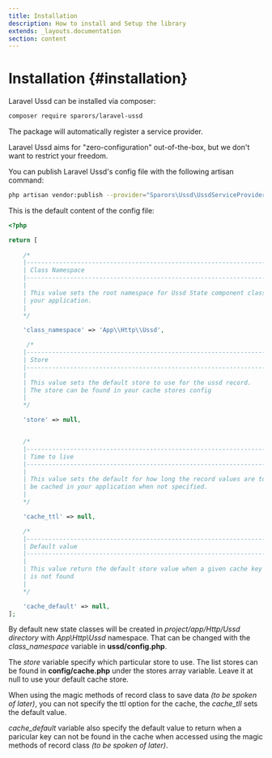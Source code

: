 ```yaml
---
title: Installation
description: How to install and Setup the library
extends: _layouts.documentation
section: content
---
```

# Installation {#installation}

Laravel Ussd can be installed via composer:

```bash
composer require sparors/laravel-ussd
```

The package will automatically register a service provider.

Laravel Ussd aims for "zero-configuration" out-of-the-box, but we don't want to restrict your freedom.

You can publish Laravel Ussd's config file with the following artisan command:

```bash
php artisan vendor:publish --provider="Sparors\Ussd\UssdServiceProvider" --tag=config
```

This is the default content of the config file:

```php
<?php

return [
    
    /*
    |--------------------------------------------------------------------------
    | Class Namespace
    |--------------------------------------------------------------------------
    |
    | This value sets the root namespace for Ussd State component classes in
    | your application.
    |
    */

    'class_namespace' => 'App\\Http\\Ussd',

     /*
    |--------------------------------------------------------------------------
    | Store
    |--------------------------------------------------------------------------
    |
    | This value sets the default store to use for the ussd record.
    | The store can be found in your cache stores config
    |
    */

    'store' => null,


    /*
    |--------------------------------------------------------------------------
    | Time to live
    |--------------------------------------------------------------------------
    |
    | This value sets the default for how long the record values are to
    | be cached in your application when not specified.
    |
    */

    'cache_ttl' => null,

    /*
    |--------------------------------------------------------------------------
    | Default value
    |--------------------------------------------------------------------------
    |
    | This value return the default store value when a given cache key
    | is not found
    |
    */

    'cache_default' => null,
];
```

By default new state classes will be created in *project/app/Http/Ussd directory* with *App\Http\Ussd* namespace. That can be changed with the *class_namespace* variable in **ussd/config.php**.

The *store* variable specify which particular store to use. The list stores can be found in **config/cache.php** under the stores array variable. Leave it at null to use your default cache store.

When using the magic methods of record class to save data *(to be spoken of later)*, you can not specify the ttl option for the cache, the *cache_tll* sets the default value.

*cache_default* variable also specify the default value to return when a paricular key can not be found in the cache when accessed using the magic methods of record class *(to be spoken of later)*.